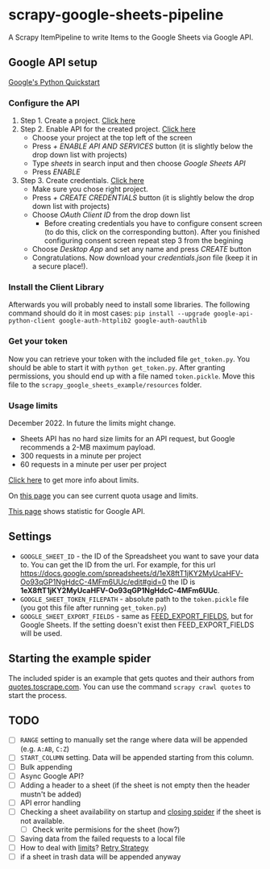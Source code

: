 # scrapy-google-sheets-pipeline
A Scrapy ItemPipeline to write Items to the Google Sheets via Google API.

## Google API setup
[Google's Python Quickstart](https://developers.google.com/sheets/api/quickstart/python)
### Configure the API
1. Step 1. Create a project. [Click here](https://console.cloud.google.com/projectcreate)
2. Step 2. Enable API for the created project. [Click here](https://console.cloud.google.com/apis/dashboard)
    * Choose your project at the top left of the screen
    * Press *+ ENABLE API AND SERVICES* button (it is slightly below the drop down list with projects)
    * Type *sheets* in search input and then choose *Google Sheets API*
    * Press *ENABLE*
3. Step 3. Create credentials. [Click here](https://console.cloud.google.com/apis/credentials)
    * Make sure you chose right project.
    * Press *+ CREATE CREDENTIALS* button (it is slightly below the drop down list with projects)
    * Choose *OAuth Client ID* from the drop down list
        * Before creating credentials you have to configure consent screen (to do this, click on the corresponding button). After you finished configuring consent screen repeat step 3 from the begining
    * Choose *Desktop App* and set any name and press *CREATE* button
    * Congratulations. Now download your *credentials.json* file (keep it in a secure place!).

### Install the Client Library
Afterwards you will probably need to install some libraries. The following command should do it in most cases:
`pip install --upgrade google-api-python-client google-auth-httplib2 google-auth-oauthlib`

### Get your token
Now you can retrieve your token with the included file `get_token.py`. 
You should be able to start it with `python get_token.py`. After granting permissions, you should end up with a file named `token.pickle`. Move this file to the `scrapy_google_sheets_example/resources` folder.

### Usage limits
December 2022. In future the limits might change.
* Sheets API has no hard size limits for an API request, but Google recommends a 2-MB maximum payload.
* 300 requests in a minute per project
* 60 requests in a minute per user per project

[Click here](https://developers.google.com/sheets/api/limits) to get more info about limits.

On [this page](https://console.cloud.google.com/projectselector2/iam-admin/quotas) you can see current quota usage and limits.

[This page](https://console.cloud.google.com/apis/dashboard) shows statistic for Google API.

## Settings
* `GOOGLE_SHEET_ID` - the ID of the Spreadsheet you want to save your data to. You can get the ID from the url. 
For example, for this url https://docs.google.com/spreadsheets/d/1eX8ftT1jKY2MyUcaHFV-Oo93qGP1NgHdcC-4MFm6UUc/edit#gid=0 the ID is **1eX8ftT1jKY2MyUcaHFV-Oo93qGP1NgHdcC-4MFm6UUc**.
* `GOOGLE_SHEET_TOKEN_FILEPATH` - absolute path to the `token.pickle` file (you got this file after running `get_token.py`)
* `GOOGLE_SHEET_EXPORT_FIELDS` - same as [FEED\_EXPORT\_FIELDS](https://docs.scrapy.org/en/latest/topics/feed-exports.html?#feed-export-fields), but for Google Sheets. If the setting doesn't exist then FEED\_EXPORT\_FIELDS will be used.

## Starting the example spider
The included spider is an example that gets quotes and their authors from [quotes.toscrape.com](http://quotes.toscrape.com/).
You can use the command `scrapy crawl quotes` to start the process. 


## TODO
- [ ] `RANGE` setting to manually set the range where data will be appended (e.g. `A:AB`, `C:Z`)
- [ ] `START_COLUMN` setting. Data will be appended starting from this column.
- [ ] Bulk appending
- [ ] Async Google API?
- [ ] Adding a header to a sheet (if the sheet is not empty then the header mustn't be added)
- [ ] API error handling
- [ ] Checking a sheet availability on startup and [closing spider](https://stackoverflow.com/q/9699049/19813684) if the sheet is not available.
    - [ ] Check write permisions for the sheet (how?)
- [ ] Saving data from the failed requests to a local file
- [ ] How to deal with [limits](https://developers.google.com/sheets/api/limits)? [Retry Strategy](https://cloud.google.com/storage/docs/retry-strategy)
- [ ] if a sheet in trash data will be appended anyway